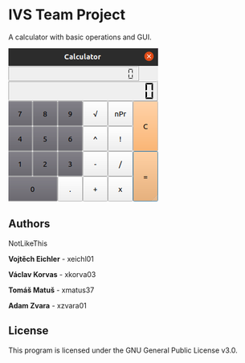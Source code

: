 # IVS Team Project

A calculator with basic operations and GUI. 


![NotLikeThis Calculator](calc.png) 

## Authors

NotLikeThis

**Vojtěch Eichler** - xeichl01

**Václav Korvas** - xkorva03

**Tomáš Matuš** - xmatus37 

**Adam Zvara** - xzvara01


## License

This program is licensed under the GNU General Public License v3.0.
